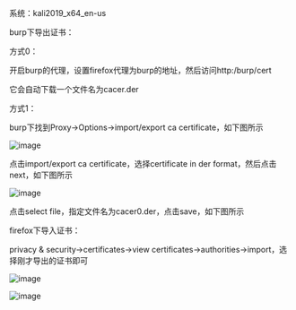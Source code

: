 系统：kali2019_x64_en-us

burp下导出证书：

方式0：

开启burp的代理，设置firefox代理为burp的地址，然后访问http:/burp/cert

它会自动下载一个文件名为cacer.der

方式1：

burp下找到Proxy->Options->import/export ca certificate，如下图所示

![image](https://github.com/xuxuedong/YBDTBlog_Security/blob/master/2019_09_26_burpsuite%E5%A6%82%E4%BD%95%E4%BB%A3%E7%90%86https%E6%B5%81%E9%87%8F/0.png)

点击import/export ca certificate，选择certificate in der format，然后点击next，如下图所示

![image](https://github.com/xuxuedong/YBDTBlog_Security/blob/master/2019_09_26_burpsuite%E5%A6%82%E4%BD%95%E4%BB%A3%E7%90%86https%E6%B5%81%E9%87%8F/1.png)

点击select file，指定文件名为cacer0.der，点击save，如下图所示


firefox下导入证书：

privacy & security->certificates->view certificates->authorities->import，选择刚才导出的证书即可

![image](https://github.com/xuxuedong/YBDTBlog_Security/blob/master/2019_09_26_burpsuite%E5%A6%82%E4%BD%95%E4%BB%A3%E7%90%86https%E6%B5%81%E9%87%8F/2.png)

![image](https://github.com/xuxuedong/YBDTBlog_Security/blob/master/2019_09_26_burpsuite%E5%A6%82%E4%BD%95%E4%BB%A3%E7%90%86https%E6%B5%81%E9%87%8F/3.png)
